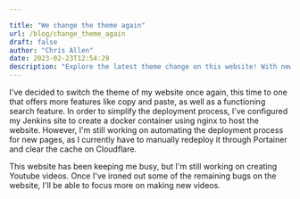 ```yaml
---

title: "We change the theme again"
url: /blog/change_theme_again
draft: false
author: "Chris Allen"
date: 2023-02-23T12:54:29
description: "Explore the latest theme change on this website! With new features like copy and paste, and a working search function, it's easier to navigate. Plus, deploying the website is effortless with Jenkins site and nginx. Stay tuned for updates on automatic page deployment." 
---
```

I've decided to switch the theme of my website once again, this time to one that offers more features like copy and paste, as well as a functioning search feature. In order to simplify the deployment process, I've configured my Jenkins site to create a docker container using nginx to host the website. However, I'm still working on automating the deployment process for new pages, as I currently have to manually redeploy it through Portainer and clear the cache on Cloudflare.

This website has been keeping me busy, but I'm still working on creating Youtube videos. Once I've ironed out some of the remaining bugs on the website, I'll be able to focus more on making new videos.
